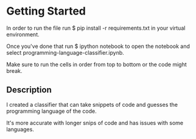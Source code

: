 # Getting Started

In order to run the file run $ pip install -r requirements.txt in your virtual environment.  

Once you've done that run $ ipython notebook to open the notebook and select programming-language-classifier.ipynb.

Make sure to run the cells in order from top to bottom or the code might break.

## Description

I created a classifier that can take snippets of code and guesses the programming language of the code.

It's more accurate with longer snips of code and has issues with some languages.
